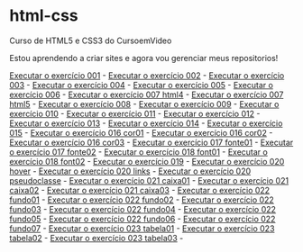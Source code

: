 # html-css
 Curso de HTML5 e CSS3 do CursoemVideo

Estou aprendendo a criar sites e agora vou gerenciar meus repositorios!

<a href= "https://sandroopacheco.github.io/html-css/exercicios/ex001/index.html" target="blank">Executar o exercício 001</a> - 
<a href= "https://sandroopacheco.github.io/html-css/exercicios/ex002/index.html" target="blank">Executar o exercício 002</a> - 
<a href= "https://sandroopacheco.github.io/html-css/exercicios/ex003/index.html" target="blank">Executar o exercício 003</a> - 
<a href= "https://sandroopacheco.github.io/html-css/exercicios/ex004/index.html" target="blank">Executar o exercício 004</a> - 
<a href= "https://sandroopacheco.github.io/html-css/exercicios/ex005/index.html" target="blank">Executar o exercício 005</a> - 
<a href= "https://sandroopacheco.github.io/html-css/exercicios/ex006/index.html" target="blank">Executar o exercício 006</a> - 
<a href= "https://sandroopacheco.github.io/html-css/exercicios/ex007/html4.html" target="blank">Executar o exercício 007 html4</a> - 
<a href= "https://sandroopacheco.github.io/html-css/exercicios/ex007/html5.html" target="blank">Executar o exercício 007 html5</a> - 
<a href= "https://sandroopacheco.github.io/html-css/exercicios/ex008/index.html" target="blank">Executar o exercício 008</a> - 
<a href= "https://sandroopacheco.github.io/html-css/exercicios/ex009/index.html" target="blank">Executar o exercício 009</a> - 
<a href= "https://sandroopacheco.github.io/html-css/exercicios/ex010/index.html" target="blank">Executar o exercício 010</a> - 
<a href= "https://sandroopacheco.github.io/html-css/exercicios/ex011/index.html" target="blank">Executar o exercício 011</a> - 
<a href= "https://sandroopacheco.github.io/html-css/exercicios/ex012/index.html" target="blank">Executar o exercício 012</a> - 
<a href= "https://sandroopacheco.github.io/html-css/exercicios/ex013/index.html" target="blank">Executar o exercício 013</a> - 
<a href= "https://sandroopacheco.github.io/html-css/exercicios/ex014/index.html" target="blank">Executar o exercício 014</a> - 
<a href= "https://sandroopacheco.github.io/html-css/exercicios/ex015/index.html" target="blank">Executar o exercício 015</a> - 
<a href= "https://sandroopacheco.github.io/html-css/exercicios/ex016/cor01.html" target="blank">Executar o exercício 016 cor01</a> - 
<a href= "https://sandroopacheco.github.io/html-css/exercicios/ex016/cor02.html" target="blank">Executar o exercício 016 cor02</a> - 
<a href= "https://sandroopacheco.github.io/html-css/exercicios/ex016/cor03.html" target="blank">Executar o exercício 016 cor03</a> - 
<a href= "https://sandroopacheco.github.io/html-css/exercicios/ex017/fonte01.html" target="blank">Executar o exercício 017 fonte01</a> - 
<a href= "https://sandroopacheco.github.io/html-css/exercicios/ex017/fonte02.html" target="blank">Executar o exercício 017 fonte02</a> - 
<a href= "https://sandroopacheco.github.io/html-css/exercicios/ex018/font01.html" target="blank">Executar o exercício 018 font01</a> - 
<a href= "https://sandroopacheco.github.io/html-css/exercicios/ex018/font02.html" target="blank">Executar o exercício 018 font02</a> - 
<a href= "https://sandroopacheco.github.io/html-css/exercicios/ex019/seletor01.html" target="blank">Executar o exercício 019</a> - 
<a href= "https://sandroopacheco.github.io/html-css/exercicios/ex020/hover.html" target="blank">Executar o exercício 020 hover</a> - 
<a href= "https://sandroopacheco.github.io/html-css/exercicios/ex020/links.html" target="blank">Executar o exercício 020 links</a> - 
<a href= "https://sandroopacheco.github.io/html-css/exercicios/ex020/pseudoclasse.html" target="blank">Executar o exercício 020 pseudoclasse</a> - 
<a href= "https://sandroopacheco.github.io/html-css/exercicios/ex021/caixa01.html" target="blank">Executar o exercício 021 caixa01</a> - 
<a href= "https://sandroopacheco.github.io/html-css/exercicios/ex021/caixa02.html" target="blank">Executar o exercício 021 caixa02</a> - 
<a href= "https://sandroopacheco.github.io/html-css/exercicios/ex021/caixa03.html" target="blank">Executar o exercício 021 caixa03</a> - 
<a href= "https://sandroopacheco.github.io/html-css/exercicios/ex022/fundo001.html" target="blank">Executar o exercício 022 fundo01</a> - 
<a href= "https://sandroopacheco.github.io/html-css/exercicios/ex022/fundo002.html" target="blank">Executar o exercício 022 fundo02</a> - 
<a href= "https://sandroopacheco.github.io/html-css/exercicios/ex022/fundo003.html" target="blank">Executar o exercício 022 fundo03</a> - 
<a href= "https://sandroopacheco.github.io/html-css/exercicios/ex022/fundo004.html" target="blank">Executar o exercício 022 fundo04</a> - 
<a href= "https://sandroopacheco.github.io/html-css/exercicios/ex022/fundo005.html" target="blank">Executar o exercício 022 fundo05</a> - 
<a href= "https://sandroopacheco.github.io/html-css/exercicios/ex022/fundo006.html" target="blank">Executar o exercício 022 fundo06</a> - 
<a href= "https://sandroopacheco.github.io/html-css/exercicios/ex022/fundo007.html" target="blank">Executar o exercício 022 fundo07</a> - 
<a href= "https://sandroopacheco.github.io/html-css/exercicios/ex023/tabela001.html" target="blank">Executar o exercício 023 tabela01</a> - 
<a href= "https://sandroopacheco.github.io/html-css/exercicios/ex023/tabela002.html" target="blank">Executar o exercício 023 tabela02</a> - 
<a href= "https://sandroopacheco.github.io/html-css/exercicios/ex023/tabela003.html" target="blank">Executar o exercício 023 tabela03</a> - 